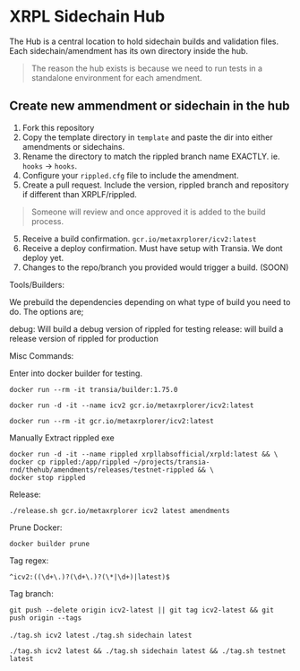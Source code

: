 # XRPL Sidechain Hub

The Hub is a central location to hold sidechain builds and validation files. Each sidechain/amendment has its own directory inside the hub.

> The reason the hub exists is because we need to run tests in a standalone environment for each amendment. 

## Create new ammendment or sidechain in the hub

1. Fork this repository
2. Copy the template directory in `template` and paste the dir into either amendments or sidechains.
3. Rename the directory to match the rippled branch name EXACTLY. ie. `hooks` -> `hooks`.
4. Configure your `rippled.cfg` file to include the amendment.
5. Create a pull request. Include the version, rippled branch and repository if different than XRPLF/rippled.

> Someone will review and once approved it is added to the build process.

5. Receive a build confirmation. `gcr.io/metaxrplorer/icv2:latest`
6. Receive a deploy confirmation. Must have setup with Transia. We dont deploy yet.
7. Changes to the repo/branch you provided would trigger a build. (SOON)

<!-- To build the debug image manually make sure you are logged into docker and run the following;

`./build_hub --docker=transia --genesis --github=https://github.com/XRPLF/rippled.git --branch=amm`

This will produce the following: `docker.io/transia/amm:genesis`.

> It might be preferrable to add `--local` flag to the command to build the docker locally.

For production you would remove the --genesis flag and this would produce: `docker.io/transia/amm:latest`. -->


Tools/Builders:

We prebuild the dependencies depending on what type of build you need to do. The options are;

debug: Will build a debug version of rippled for testing
release: will build a release version of rippled for production

Misc Commands:

Enter into docker builder for testing.

`docker run --rm -it transia/builder:1.75.0`

`docker run -d -it --name icv2 gcr.io/metaxrplorer/icv2:latest`

`docker run --rm -it gcr.io/metaxrplorer/icv2:latest`

Manually Extract rippled exe

```
docker run -d -it --name rippled xrpllabsofficial/xrpld:latest && \
docker cp rippled:/app/rippled ~/projects/transia-rnd/thehub/amendments/releases/testnet-rippled && \
docker stop rippled
```

Release:

`./release.sh gcr.io/metaxrplorer icv2 latest amendments`

Prune Docker:

`docker builder prune`

Tag regex:

`^icv2:((\d+\.)?(\d+\.)?(\*|\d+)|latest)$`

Tag branch:

`git push --delete origin icv2-latest || git tag icv2-latest && git push origin --tags`

`./tag.sh icv2 latest`
`./tag.sh sidechain latest`

`./tag.sh icv2 latest && ./tag.sh sidechain latest && ./tag.sh testnet latest`